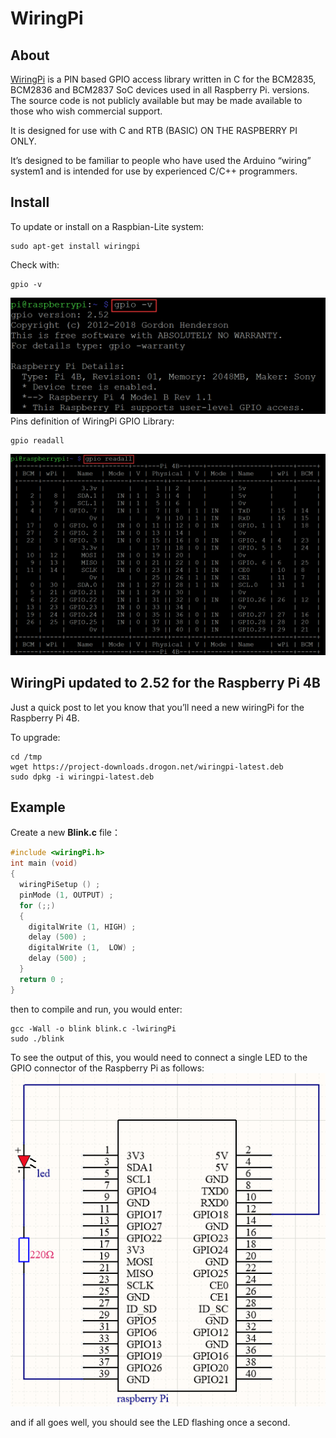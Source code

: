 # WiringPi

## About
[WiringPi](http://wiringpi.com/) is a PIN based GPIO access library written in C for the BCM2835, BCM2836 and BCM2837 SoC devices used in all Raspberry Pi. versions. The source code is not publicly available but may be made available to those who wish commercial support.  

It is designed for use with C and RTB (BASIC) ON THE RASPBERRY PI ONLY.  

It’s designed to be familiar to people who have used the Arduino “wiring” system1 and is intended for use by experienced C/C++ programmers.  

## Install  
To update or install on a Raspbian-Lite system:  
```terminal
sudo apt-get install wiringpi
```

Check with:
```terminal
gpio -v
```
![Img](../../_static/raspberry/wiringpi/1img.png)  
Pins definition of WiringPi GPIO Library:  

```terminal
gpio readall
```
![Img](../../_static/raspberry/wiringpi/2img.png)  

## WiringPi updated to 2.52 for the Raspberry Pi 4B
Just a quick post to let you know that you’ll need a new wiringPi for the Raspberry Pi 4B.  

To upgrade:  
```terminal
cd /tmp
wget https://project-downloads.drogon.net/wiringpi-latest.deb
sudo dpkg -i wiringpi-latest.deb
```

## Example
Create a new **Blink.c** file：
```c
#include <wiringPi.h>
int main (void)
{
  wiringPiSetup () ;
  pinMode (1, OUTPUT) ;
  for (;;)
  {
    digitalWrite (1, HIGH) ; 
    delay (500) ;
    digitalWrite (1,  LOW) ; 
    delay (500) ;
  }
  return 0 ;
}
```
then to compile and run, you would enter:
```terminal
gcc -Wall -o blink blink.c -lwiringPi
sudo ./blink
```
To see the output of this, you would need to connect a single LED to the GPIO connector of the Raspberry Pi as follows:  
![Img](../../_static/raspberry/wiringpi/3img.png)

and if all goes well, you should see the LED flashing once a second.

